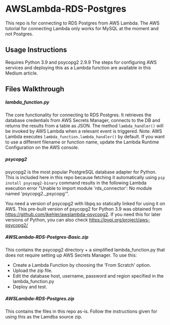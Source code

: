 # AWSLambda-RDS-Postgres
This repo is for connecting to RDS Postgres from AWS Lambda. The AWS tutorial for connecting Lambda only works for MySQL at the moment and not Postgres.

## Usage Instructions
Requires Python 3.9 and psycopg2 2.9.9
The steps for configuring AWS services and deploying this as a Lambda function are available in this Medium article.

## Files Walkthrough
##### lambda_function.py
The core functionality for connecting to RDS Postgres. It retrieves the database credentials from AWS Secrets Manager, connects to the DB and returns the results from a table as JSON. The method ```lambda_handler()``` will be invoked by AWS Lambda when a relevant event is triggered. 
Note: AWS Lambda executes ```lambda_function.lambda_handler()``` by default. If you want to use a different filename or function name, update the Lambda Runtime Configuration on the AWS console.

##### psycopg2
psycopg2 is the most popular PostgreSQL database adapter for Python. This is included here in this repo because fetching it automatically using ```pip install psycopg2-binary``` command results in the following Lambda execution error "Unable to import module 'rds_connector': No module named 'psycopg2._psycopg'". 

You need a version of psycopg2 with libpq.so statically linked for using it on AWS. This pre-built version of psycopg2 for Python 3.9 was obtained from https://github.com/jkehler/awslambda-psycopg2. If you need this for later versions of Python, you can also check https://pypi.org/project/aws-psycopg2/

##### AWSLambda-RDS-Postgres-Basic.zip
This contains the psycopg2 directory + a simplified lambda_function.py that does not require setting up AWS Secrets Manager. To use this:
- Create a Lambda Function by choosing the 'From Scratch' option.
- Upload the zip file.
- Edit the database host, username, password and region specified in the lambda_function.py
- Deploy and test.

##### AWSLambda-RDS-Postgres.zip
This contains the files in this repo as-is. Follow the instructions given for using this as the Lamdba source zip.


